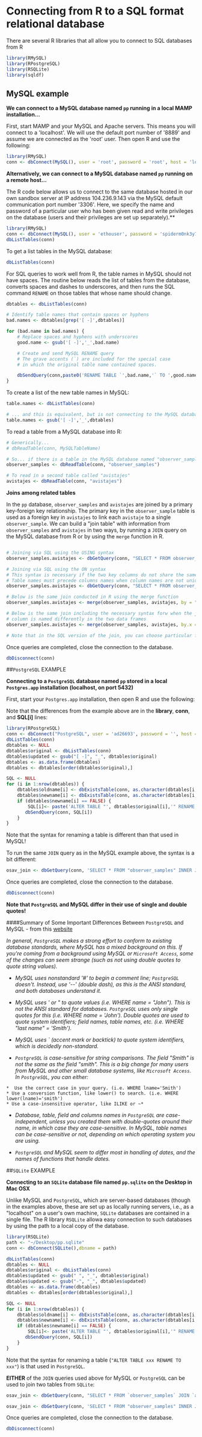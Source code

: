 # Connecting from R to a SQL format relational database

There are several R libraries that all allow you to connect to SQL databases from R

```R
library(RMySQL)
library(RPostgreSQL)
library(RSQLite)
library(sqldf)
```


## MySQL example

**We can connect to a MySQL database named `pp` running in a local MAMP installation...**

First, start MAMP and your MySQL and Apache servers. This means you will connect to a 'localhost'. We will use the default port number of '8889' and assume we are connected as the 'root' user. Then open R and use the following:

<!-- We need to edit the below example so that it works off of the sandbox server, not on localhost. Need to create users with own privileges as well. -->

```R
library(RMySQL)
conn <- dbConnect(MySQL(), user = 'root', password = 'root', host = 'localhost', unix.socket = '/Applications/MAMP/tmp/mysql/mysql.sock', port = 8889, dbname='pp')
```

**Alternatively, we can connect to a MySQL database named `pp` running on a remote host...**

The R code below allows us to connect to the same database hosted in our own sandbox server at IP address 104.236.9.143 via the MySQL default communication port number '3306'. Here, we specify the name and password of a particular user who has been given read and write privileges on the database (users and their privileges are set up separately).**

```R
library(RMySQL)
conn <- dbConnect(MySQL(), user = 'ethouser', password = 'spiderm0nk3y721', host = '104.236.9.143', port = 3306, dbname='pp')
dbListTables(conn)
```

To get a list tables in the MySQL database:

```R
dbListTables(conn)
```

For SQL queries to work well from R, the table names in MySQL should not have spaces. The routine below reads the list of tables from the database, converts spaces and dashes to underscores, and then runs the SQL command `RENAME` on those tables that whose name should change.

```R
dbtables <- dbListTables(conn)

# Identify table names that contain spaces or hyphens
bad.names <- dbtables[grep('[ -]',dbtables)]

for (bad.name in bad.names) {
	# Replace spaces and hyphens with underscores
	good.name <- gsub('[ -]','_',bad.name)

	# Create and send MySQL RENAME query
	# The grave accents (`) are included for the special case
	# in which the original table name contained spaces.

	dbSendQuery(conn,paste0('RENAME TABLE `',bad.name,'` TO ',good.name))
}
```

To create a list of the new table names in MySQL:

```R
table.names <- dbListTables(conn)

# ... and this is equivalent, but is not connecting to the MySQL database to produce it
table.names <- gsub('[ -]','_',dbtables)
```

To read a table from a MySQL database into R:

```R
# Generically...
# dbReadTable(conn, MySQLTableName)

# So... if there is a table in the MySQL database named "observer_samples"...
observer_samples <- dbReadTable(conn, "observer_samples")

# To read in a second table called "avistajes"
avistajes <- dbReadTable(conn, "avistajes")
```

**Joins among related tables**

In the `pp` database, `observer_samples` and `avistajes` are joined by a primary key-foreign key relationship. The primary key in the `observer_sample` table is used as a foreign key in `avistajes` to link each `avistaje` to a single `observer_sample`. We can build a "join table" with information from `observer_samples` and `avistajes` in two ways, by running a `JOIN` query on the MySQL database from R or by using the `merge` function in R.

```R

# Joining via SQL using the USING syntax
observer_samples.avistajes <- dbGetQuery(conn, "SELECT * FROM observer_samples JOIN avistajes USING (`Obs Sample ID`)")

# Joining via SQL using the ON syntax
# This syntax is necessary if the two key columns do not share the same name
# Table names must precede columns names when column names are not unique among tables.
observer_samples.avistajes <- dbGetQuery(conn, "SELECT * FROM observer_samples JOIN avistajes ON observer_samples.`Obs Sample ID` = avistajes.`Obs Sample ID`")

# Below is the same join conducted in R using the merge function
observer_samples.avistajes <- merge(observer_samples, avistajes, by = "Obs.Sample.ID")

# Below is the same join including the necessary syntax forw when the join
# column is named differently in the two data frames
observer_samples.avistajes <- merge(observer_samples, avistajes, by.x = "Obs.Sample.ID", by.y = "Obs.Sample.ID")

# Note that in the SQL version of the join, you can choose particular fields to come from the left hand table
```

Once queries are completed, close the connection to the database.

```R
dbDisconnect(conn)
```

##`PostgreSQL` EXAMPLE

**Connecting to a `PostgreSQL` database named `pp` stored in a local `Postgres.app` installation (localhost, on port 5432)**

First, start your `Postgres.app` installation, then open R and use the following:

Note that the differences from the example above are in the **library**, **conn**, and **SQL[i]** lines:

```R
library(RPostgreSQL)
conn <- dbConnect("PostgreSQL", user = 'ad26693', password = '', host = 'localhost', port = 5432, dbname='pp')
dbListTables(conn)
dbtables <- NULL
dbtables$original <- dbListTables(conn)
dbtables$updated <- gsub("[ -]", "_", dbtables$original)
dbtables <- as.data.frame(dbtables)
dbtables <- dbtables[order(dbtables$original),]

SQL <- NULL
for (i in 1:nrow(dbtables)) {
    dbtables$oldname[i] <- dbExistsTable(conn, as.character(dbtables[i,1]))
    dbtables$newname[i] <- dbExistsTable(conn, as.character(dbtables[i,2]))
    if (dbtables$newname[i] == FALSE) {
        SQL[i]<- paste('ALTER TABLE "', dbtables$original[i],'" RENAME TO "', dbtables$updated[i],'"', sep="")
       dbSendQuery(conn, SQL[i])
    }
}
```

Note that the syntax for renaming a table is different than that used in MySQL!

To run the same `JOIN` query as in the MySQL example above, the syntax is a bit different:

```R
osav_join <- dbGetQuery(conn, 'SELECT * FROM "observer_samples" INNER JOIN "avistajes" ON "observer_samples"."Obs Sample ID" = "avistajes"."Obs Sample ID"')
```

Once queries are completed, close the connection to the database.

```R
dbDisconnect(conn)
```

**Note that `PostgreSQL` and MySQL differ in their use of single and double quotes!**

####Summary of Some Important Differences Between `PostgreSQL` and MySQL - from this [website](https://wiki.postgresql.org/wiki/Things_to_find_out_about_when_moving_from_MySQL_to_PostgreSQL)

*In general, `PostgreSQL` makes a strong effort to conform to existing database standards, where MySQL has a mixed background on this. If you're coming from a background using MySQL or `Microsoft Access`, some of the changes can seem strange (such as not using double quotes to quote string values).*

* *MySQL uses nonstandard '#' to begin a comment line; `PostgreSQL` doesn't. Instead, use '--' (double dash), as this is the ANSI standard, and both databases understand it.*

* *MySQL uses ' or " to quote values (i.e. WHERE name = "John"). This is not the ANSI standard for databases. `PostgreSQL` uses only single quotes for this (i.e. WHERE name = 'John'). Double quotes are used to quote system identifiers; field names, table names, etc. (i.e. WHERE "last name" = 'Smith').*

* *MySQL uses ` (accent mark or backtick) to quote system identifiers, which is decidedly non-standard.*
* *`PostgreSQL` is case-sensitive for string comparisons. The field "Smith" is not the same as the field "smith". This is a big change for many users from MySQL and other small database systems, like `Microsoft Access`. In `PostgreSQL`, you can either:*

>
	*  Use the correct case in your query. (i.e. WHERE lname='Smith')
	* Use a conversion function, like lower() to search. (i.e. WHERE lower(lname)='smith')
	* Use a case-insensitive operator, like ILIKE or ~*

* *Database, table, field and columns names in `PostgreSQL` are case-independent, unless you created them with double-quotes around their name, in which case they are case-sensitive. In MySQL, table names can be case-sensitive or not, depending on which operating system you are using.*

* *`PostgreSQL` and MySQL seem to differ most in handling of dates, and the names of functions that handle dates.*


##`SQLite` EXAMPLE

**Connecting to an `SQLite` database file named `pp.sqlite` on the Desktop in Mac OSX**

Unlike MySQL and `PostgreSQL`, which are server-based databases (though in the examples above, these are set up as locally running servers, i.e., as a "localhost" on a user's own machine, `SQLite` databases are contained in a single file. The R library `RSQLite` allowa easy connection to such databases by using the path to a local copy of the database.

```R
library(RSQLite)
path <- "~/Desktop/pp.sqlite"
conn <- dbConnect(SQLite(),dbname = path)

dbListTables(conn)
dbtables <- NULL
dbtables$original <- dbListTables(conn)
dbtables$updated <- gsub(" ", "_", dbtables$original)
dbtables$updated <- gsub("-", "_", dbtables$updated)
dbtables <- as.data.frame(dbtables)
dbtables <- dbtables[order(dbtables$original),]

SQL <- NULL
for (i in 1:nrow(dbtables)) {
    dbtables$oldname[i] <- dbExistsTable(conn, as.character(dbtables[i,1]))
    dbtables$newname[i] <- dbExistsTable(conn, as.character(dbtables[i,2]))
    if (dbtables$newname[i] == FALSE) {
        SQL[i]<- paste('ALTER TABLE "', dbtables$original[i],'" RENAME TO "', dbtables$updated[i],'"', sep="")
       dbSendQuery(conn, SQL[i])
    }
}

```

Note that the syntax for renaming a table (`"ALTER TABLE xxx RENAME TO xxx"`) is that used in `PostgreSQL`.

**EITHER** of the `JOIN` queries used above for MySQL or `PostgreSQL` can be used to join two tables from `SQLite`:

```R
osav_join <- dbGetQuery(conn, "SELECT * FROM `observer_samples` JOIN `avistajes` WHERE `observer_samples`.`Obs Sample ID` = `avistajes`.`Obs Sample ID`")

osav_join <- dbGetQuery(conn, 'SELECT * FROM "observer_samples" INNER JOIN "avistajes" ON "observer_samples"."Obs Sample ID" = "avistajes"."Obs Sample ID"')
```

Once queries are completed, close the connection to the database.

```R
dbDisconnect(conn)
```
